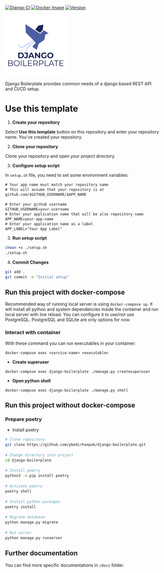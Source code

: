 [![Django CI](https://github.com/ybedirhanpak/django-boilerplate/workflows/Django%20CI/badge.svg?branch=master&event=push)](https://github.com/ybedirhanpak/django-boilerplate/actions?query=workflow%3A%22Django+CI%22)
[![Docker Image](https://github.com/ybedirhanpak/django-boilerplate/workflows/Docker%20Image/badge.svg?branch=master&event=push)](https://github.com/ybedirhanpak/django-boilerplate/actions?query=workflow%3A%22Docker+Image%22)
[![Version](https://img.shields.io/github/v/release/ybedirhanpak/django-boilerplate?include_prereleases)](https://github.com/ybedirhanpak/django-boilerplate/releases)

![Django Boilerplate](https://raw.githubusercontent.com/ybedirhanpak/django-boilerplate/master/logo/logo.png)

Django Boilerplate provides common needs of a django based REST API and CI/CD setup.

# Use this template

1. **Create your repository**

Select **Use this template** button on this repository and enter your repository name. You've created your repository.

2. **Clone your repository**

Clone your repository and open your project directory.

3. **Configure setup script**

In `setup.sh` file, you need to set some environment variables:

```
# Your app name must match your repository name
# This will assume that your repository is at github.com/$GITHUB_USERNAME/$APP_NAME

# Enter your github username
GITHUB_USERNAME=your-username
# Enter your application name that will be also repository name
APP_NAME=your-app-name
# Enter your application name as a label
APP_LABEL="Your App Label"
```

3. **Run setup script**

```bash
chown +x ./setup.sh
./setup.sh
```

4. **Commit Changes**

```bash
git add .
git commit -m "Initial setup"
```

## Run this project with docker-compose

Recommended way of running local server is using `docker-compose up`. It will install all python and system dependencies inside the container and run local server with live reload. You can configure it to use/not use PostgreSQL. PostgreSQL and SQLite are only options for now.

### Interact with container

With these command you can run executables in your container:

```
docker-compose exec <service-name> <executable>
```

- **Create superuser**

```
docker-compose exec django-boilerplate ./manage.py createsuperuser
```

- **Open python shell**

```
docker-compose exec django-boilerplate ./manage.py shell
```

## Run this project without docker-compose

### Prepare poetry

- Install poetry

```bash
# Clone repository
git clone https://github.com/ybedirhanpak/django-boilerplate.git

# Change directory into project
cd django-boilerplate

# Install poetry
python3 -m pip install poetry

# Activate poetry
poetry shell

# Install python packages
poetry install

# Migrate database
python manage.py migrate

# Run server
python manage.py runserver
```

## Further documentation

You can find more specific documentations in `/docs` folder.

